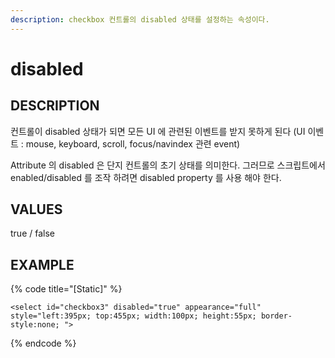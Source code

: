 ```yaml
---
description: checkbox 컨트롤의 disabled 상태를 설정하는 속성이다.
---
```


# disabled

## DESCRIPTION

컨트롤이 disabled 상태가 되면 모든 UI 에 관련된 이벤트를 받지 못하게 된다 \(UI 이벤트 : mouse, keyboard, scroll, focus/navindex 관련 event\)

Attribute 의 disabled 은 단지 컨트롤의 초기 상태를 의미한다. 그러므로 스크립트에서 enabled/disabled 를 조작 하려면 disabled property 를 사용 해야 한다.

## VALUES

true / false

## EXAMPLE

{% code title="\[Static\]" %}
```markup
<select id="checkbox3" disabled="true" appearance="full" 
style="left:395px; top:455px; width:100px; height:55px; border-style:none; ">
```
{% endcode %}

